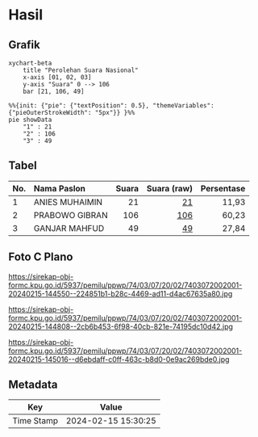 # Hasil

## Grafik

```mermaid
xychart-beta
    title "Perolehan Suara Nasional"
    x-axis [01, 02, 03]
    y-axis "Suara" 0 --> 106
    bar [21, 106, 49]
```

```mermaid
%%{init: {"pie": {"textPosition": 0.5}, "themeVariables": {"pieOuterStrokeWidth": "5px"}} }%%
pie showData
    "1" : 21
    "2" : 106
    "3" : 49
```

## Tabel

| No. | Nama Paslon    | Suara | Suara (raw) | Persentase |
|:--- |:-------------- | -----:| -----------:| ----------:|
| 1   | ANIES MUHAIMIN | 21    | [21][p-1]   | 11,93      |
| 2   | PRABOWO GIBRAN | 106   | [106][p-2]  | 60,23      |
| 3   | GANJAR MAHFUD  | 49    | [49][p-3]   | 27,84      |


[p-1]: https://github.com/gigit-pemilu/pemilu-2024/blob/main/pilpres/hitung-suara/sub/74-sulawesi-tenggara/sub/03-muna/sub/07-maligano/sub/2002-latompa/sub/001-tps/sub/paslon-1.txt
[p-2]: https://github.com/gigit-pemilu/pemilu-2024/blob/main/pilpres/hitung-suara/sub/74-sulawesi-tenggara/sub/03-muna/sub/07-maligano/sub/2002-latompa/sub/001-tps/sub/paslon-2.txt
[p-3]: https://github.com/gigit-pemilu/pemilu-2024/blob/main/pilpres/hitung-suara/sub/74-sulawesi-tenggara/sub/03-muna/sub/07-maligano/sub/2002-latompa/sub/001-tps/sub/paslon-3.txt

## Foto C Plano

https://sirekap-obj-formc.kpu.go.id/5937/pemilu/ppwp/74/03/07/20/02/7403072002001-20240215-144550--224851b1-b28c-4469-ad11-d4ac67635a80.jpg

https://sirekap-obj-formc.kpu.go.id/5937/pemilu/ppwp/74/03/07/20/02/7403072002001-20240215-144808--2cb6b453-6f98-40cb-821e-74195dc10d42.jpg

https://sirekap-obj-formc.kpu.go.id/5937/pemilu/ppwp/74/03/07/20/02/7403072002001-20240215-145016--d6ebdaff-c0ff-463c-b8d0-0e9ac269bde0.jpg


## Metadata

| Key        | Value               |
| ---------- | ------------------- |
| Time Stamp | 2024-02-15 15:30:25 |



